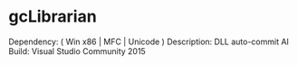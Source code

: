 # gcLibrarian

Dependency: ( Win x86 | MFC | Unicode )
Description:  DLL auto-commit AI
Build:        Visual Studio Community 2015
